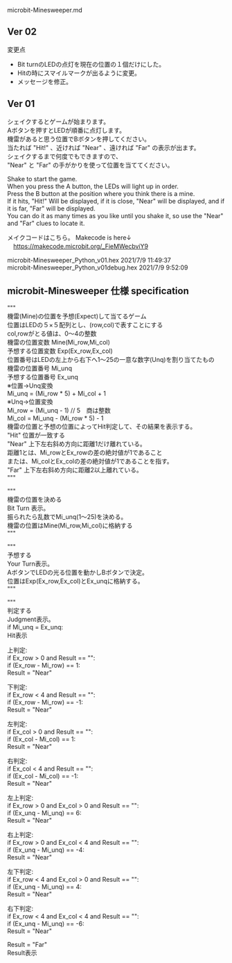microbit-Minesweeper.md  

## Ver 02  
  変更点  
* Bit turnのLEDの点灯を現在の位置の１個だけにした。  
* Hitの時にスマイルマークが出るように変更。  
* メッセージを修正。  

## Ver 01  
シェイクするとゲームが始まります。  
Aボタンを押すとLEDが順番に点灯します。  
機雷があると思う位置でBボタンを押してください。  
当たれば "Hit!" 、近ければ "Near" 、遠ければ "Far" の表示が出ます。  
シェイクするまで何度でもできますので、  
"Near" と "Far" の手がかりを使って位置を当ててください。  

Shake to start the game.  
When you press the A button, the LEDs will light up in order.  
Press the B button at the position where you think there is a mine.  
If it hits, "Hit!" Will be displayed, if it is close, "Near" will be displayed, and if it is far, "Far" will be displayed.  
You can do it as many times as you like until you shake it, so use the "Near" and "Far" clues to locate it.  

メイクコードはこちら。 Makecode is here↓  
　https://makecode.microbit.org/_FieMWecbviY9  

microbit-Minesweeper_Python_v01.hex 2021‎/‎7‎/‎9‎ ‏‎11:49:37  
microbit-Minesweeper_Python_v01debug.hex  2021‎/‎7‎/‎9‎ ‏‎‏‎9:52:09  

## microbit-Minesweeper 仕様 specification  
  """  
機雷(Mine)の位置を予想(Expect)して当てるゲーム  
  位置はLEDの５×５配列とし、(row,col)で表すことにする  
      col,rowがとる値は、0～4の整数  
      機雷の位置変数 Mine(Mi_row,Mi_col)  
      予想する位置変数 Exp(Ex_row,Ex_col)  
  位置番号はLEDの左上から右下へ1～25の一意な数字(Unq)を割り当てたもの  
      機雷の位置番号 Mi_unq  
      予想する位置番号 Ex_unq  
    ※位置→Unq変換  
        Mi_unq = (Mi_row * 5) + Mi_col + 1  
    ※Unq→位置変換  
        Mi_row = (Mi_unq - 1) // 5　商は整数  
        Mi_col = Mi_unq - (Mi_row * 5) - 1  
  機雷の位置と予想の位置によってHit判定して、その結果を表示する。  
    "Hit" 位置が一致する  
    "Near" 上下左右斜め方向に距離1だけ離れている。  
        距離1とは、Mi_rowとEx_rowの差の絶対値が1であること  
        または、Mi_colとEx_colの差の絶対値が1であることを指す。  
    "Far"  上下左右斜め方向に距離2以上離れている。    
"""  


"""  
機雷の位置を決める  
  Bit Turn 表示。  
  振られたら乱数でMi_unq(1～25)を決める。  
  機雷の位置はMine(Mi_row,Mi_col)に格納する  
"""  


"""  
予想する  
  Your Turn表示。  
  AボタンでLEDの光る位置を動かしBボタンで決定。  
  位置はExp(Ex_row,Ex_col)とEx_unqに格納する。  
"""  

"""  
判定する  
  Judgment表示。  
  if Mi_unq = Ex_unq:  
     Hit表示  

上判定:  
  if Ex_row > 0 and Result == "":  
    if (Ex_row - Mi_row) == 1:  
      Result = "Near"  

下判定:  
  if Ex_row < 4 and Result == "":  
    if (Ex_row - Mi_row) == -1:  
      Result = "Near"  

左判定:  
  if Ex_col > 0 and Result == "":  
    if (Ex_col - Mi_col) == 1:  
      Result = "Near"  

右判定:  
  if Ex_col < 4 and Result == "":  
    if (Ex_col - Mi_col) == -1:  
      Result = "Near"  

左上判定:  
  if Ex_row > 0 and Ex_col > 0 and Result == "":  
    if (Ex_unq - Mi_unq) == 6:  
      Result = "Near"  


右上判定:  
  if Ex_row > 0 and Ex_col < 4 and Result == "":  
    if (Ex_unq - Mi_unq) == -4:  
      Result = "Near"  

左下判定:  
  if Ex_row < 4 and Ex_col > 0 and Result == "":  
    if (Ex_unq - Mi_unq) == 4:  
      Result = "Near"  

右下判定:  
  if Ex_row < 4 and Ex_col < 4 and Result == "":  
    if (Ex_unq - Mi_unq) == -6:  
      Result = "Near"  

  Result = "Far"  
  Result表示  
